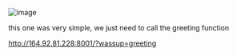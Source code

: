 ![image](https://github.com/petriQore/Securinets-2024-Darkest-Hour-CTF/assets/123587287/6ed6d724-bdd5-48aa-80a7-5919a72502d4)

this one was very simple, we just need to call the greeting function

http://164.92.81.228:8001/?wassup=greeting
